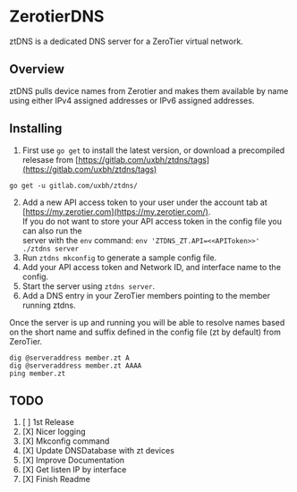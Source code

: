 # ZerotierDNS

ztDNS is a dedicated DNS server for a ZeroTier virtual network.  

## Overview 

ztDNS pulls device names from Zerotier and makes them available by name using either IPv4 assigned addresses or IPv6 assigned addresses.  

## Installing

1. First use ```go get``` to install the latest version, or download a precompiled relesase from [https://gitlab.com/uxbh/ztdns/tags](https://gitlab.com/uxbh/ztdns/tags)  
```
go get -u gitlab.com/uxbh/ztdns/
```
2. Add a new API access token to your user under the account tab at [https://my.zerotier.com](https://my.zerotier.com/).  
	If you do not want to store your API access token in the config file you can also run the  
	server with the ```env``` command: ```env 'ZTDNS_ZT.API=<<APIToken>>' ./ztdns server```
1. Run ```ztdns mkconfig``` to generate a sample config file.  
1. Add your API access token and Network ID, and interface name to the config.  
1. Start the server using ```ztdns server```.  
1. Add a DNS entry in your ZeroTier members pointing to the member running ztdns.  

Once the server is up and running you will be able to resolve names based on the short name and suffix defined in the config file (zt by default) from ZeroTier.  
```
dig @serveraddress member.zt A
dig @serveraddress member.zt AAAA
ping member.zt
```


## TODO

1. [ ] 1st Release
1. [X] Nicer logging
1. [X] Mkconfig command  
1. [X] Update DNSDatabase with zt devices  
1. [X] Improve Documentation  
1. [X] Get listen IP by interface
1. [X] Finish Readme  